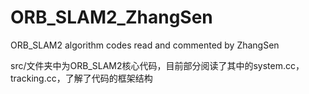 # ORB_SLAM2_ZhangSen
ORB_SLAM2 algorithm codes read and commented by ZhangSen

src/文件夹中为ORB_SLAM2核心代码，目前部分阅读了其中的system.cc，tracking.cc，了解了代码的框架结构
